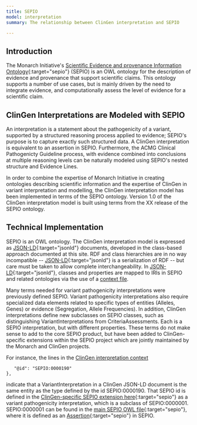 ```yaml
---
title: SEPIO
model: interpretation
summary: The relationship between ClinGen interpretation and SEPIO

---
```


Introduction
------------

The Monarch Initiative's [Scientific Evidence and provenance Information Ontology](https://github.com/monarch-initiative/SEPIO-ontology/wiki){:target="sepio"} (SEPIO) is an OWL ontology for the description of evidence and provenance that support scientific claims.  This ontology supports a number of use cases, but is mainly driven by the need to integrate evidence, and computationally assess the level of evidence for a scientific claim.


ClinGen Interpretations are Modeled with SEPIO
----------------------------------------------

An interpretation is a statement about the pathogenicity of a variant, supported by a structured reasoning process applied to evidence; SEPIO's purpose is to capture exactly such structured data.   A ClinGen interpretation is equivalent to an assertion in SEPIO.  Furthermore, the ACMG Clinical Pathogenicty Guideline process, with evidence combined into conclusions at multiple reasoning levels can be naturally modeled using SEPIO's nested structure and Evidence Lines.

In order to combine the expertise of Monarch Initiative in creating ontologies describing scientific information and the expertise of ClinGen in variant interpretation and modelling, the ClinGen interpretation model has been implemented in terms of the SEPIO ontology.  Version 1.0 of the ClinGen interpretation model is built using terms from the XX release of the SEPIO ontology.

Technical Implementation
------------------------

SEPIO is an OWL ontology.  The ClinGen interpretation model is expressed as [JSON-LD](https://json-ld.org){:target="jsonld"} documents, developed in the class-based approach documented at this site.  RDF and class hierarchies are in no way incompatible -- [JSON-LD](https://json-ld.org){:target="jsonld"} is a serialization of RDF -- but care must be taken to allow complete interchangeability. In [JSON-LD](https://json-ld.org){:target="jsonld"}, classes and properties are mapped to IRIs in SEPIO and related ontologies via the use of a [context file](http://datamodel.clinicalgenome.org/interpretation/json/context). 

Many terms needed for variant pathogenicity interpretations were previously defined SEPIO. Variant pathogenicity interpretations also require specialized data elements related to specific types of entities (Alleles, Genes) or evidence (Segregation, Allele Frequencies).  In addition, ClinGen interpretations define new subclasses on SEPIO classes, such as distinguishing VariantInterpretations from CriteriaAssessments.  Each is a SEPIO interpretation, but with different properties. These terms do not make sense to add to the core SEPIO product, but have been added to ClinGen-specific extensions within the SEPIO project which are jointly maintained by the Monarch and ClinGen projects.

For instance, the lines in the [ClinGen interpretation context](http://datamodel.clinicalgenome.org/interpretation/json/context) 

``` "VariantInterpretation": {
   "@id": "SEPIO:0000190"
},
```
indicate that a VariantInterpretation in a ClinGen JSON-LD document is the same entity as the type defined by the id SEPIO:0000190. That SEPIO id is defined in the [ClinGen-specific SEPIO extension here](https://github.com/monarch-initiative/SEPIO-ontology/blob/master/src/ontology/extensions/sepio-clingen.owl){:target="sepio"} as a variant pathogenicity interpretation, which is a subclass of SEPIO:0000001.  SEPIO:0000001 can be found in the [main SEPIO OWL file](https://raw.githubusercontent.com/monarch-initiative/SEPIO-ontology/master/src/ontology/sepio.owl){:target="sepio"}, where it is defined as an [Assertion](http://github.com/monarch-initiative/SEPIO-ontology/wiki/Assertion){:target="sepio"} in SEPIO.


